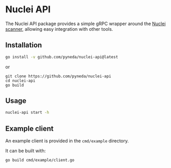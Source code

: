 # Nuclei API

The Nuclei API package provides a simple gRPC wrapper around the [Nuclei scanner](https://github.com/projectdiscovery/nuclei), allowing easy integration with other tools.


## Installation

```bash
go install -v github.com/pyneda/nuclei-api@latest
```

or

```
git clone https://github.com/pyneda/nuclei-api
cd nuclei-api
go build
```


## Usage

```bash
nuclei-api start -h
```

## Example client

An example client is provided in the `cmd/example` directory. 

It can be built with:

```bash
go build cmd/example/client.go
```
